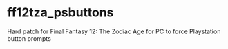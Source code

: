 # ff12tza_psbuttons
Hard patch for Final Fantasy 12: The Zodiac Age for PC to force Playstation button prompts
